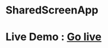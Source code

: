 ﻿# SharedScreenApp
 # Live Demo : <a href="https://hacco2801.github.io/SharedScreenApp/" target="_blank">Go live</a>
